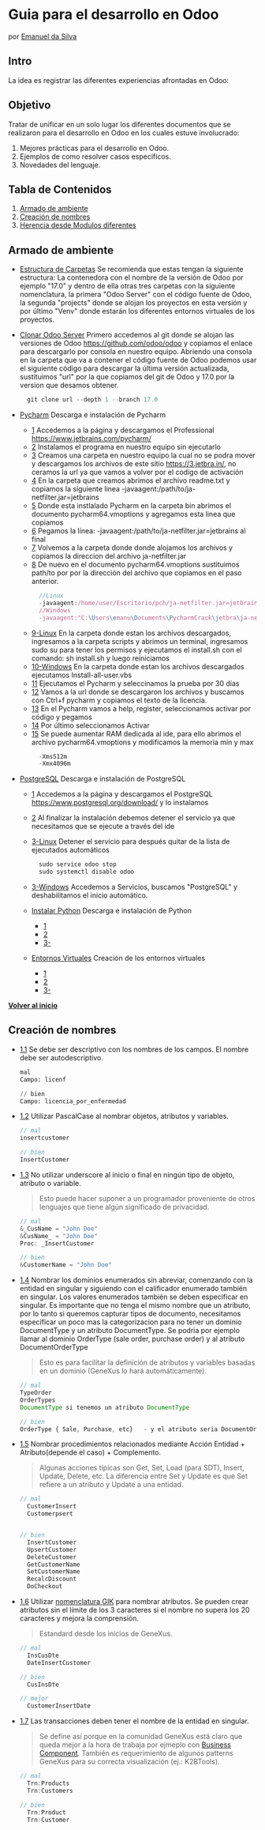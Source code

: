 # Guia para el desarrollo en Odoo
por [Emanuel da Silva](https://www.linkedin.com/in/emanuel-da-silva-5487a72a9/)

## Intro
La idea es registrar las diferentes experiencias afrontadas en Odoo:

## Objetivo
Tratar de unificar en un solo lugar los diferentes documentos que se realizaron para el desarrollo en Odoo en los cuales estuve involucrado:

  1. Mejores prácticas para el desarrollo en Odoo.
  2. Ejemplos de como resolver casos especificos.
  3. Novedades del lenguaje.

## Tabla de Contenidos

  1. [Armado de ambiente](#Armado-de-ambiente)
  2. [Creación de nombres](#Creación-de-nombres)
  3. [Herencia desde Modulos diferentes](#Herencia-desde-Modulos-diferentes)

## Armado de ambiente

  <a name="campo"></a><a name="1.1"></a>

  - [Estructura de Carpetas](#campo) Se recomienda que estas tengan la siguiente estructura:
La contenedora con el nombre de la versión de Odoo por ejemplo "17.0" y dentro de ella otras tres carpetas con la siguiente nomenclatura, la primera "Odoo Server" con el código fuente de Odoo, la segunda "projects" donde se alojan los proyectos en esta versión y por último "Venv" donde estarán los diferentes entornos virtuales de los proyectos.

  - [Clonar Odoo Server](#campo) Primero accedemos al git donde se alojan las versiones de Odoo https://github.com/odoo/odoo y copiamos el enlace para descargarlo por consola en nuestro equipo. Abriendo una consola en la carpeta que va a contener el código fuente de Odoo podemos usar el siguiente código para descargar la última versión actualizada, sustituimos "url" por la que copiamos del git de Odoo y 17.0 por la version que desamos obtener.
      ```javascript
        git clone url --depth 1 --branch 17.0
      ```

  - [Pycharm](#campo) Descarga e instalación de Pycharm
      - [1](#campo) Accedemos a la página y descargamos el Professional https://www.jetbrains.com/pycharm/
      - [2](#campo) Instalamos el programa en nuestro equipo sin ejecutarlo
      - [3](#campo) Creamos una carpeta en nuestro equipo la cual no se podra mover y descargamos los archivos de este sitio https://3.jetbra.in/, no ceramos la url ya que vamos a volver por el codigo de activación
      - [4](#campo) En la carpeta que creamos abrimos el archivo readme.txt y copiamos la siguiente linea -javaagent:/path/to/ja-netfilter.jar=jetbrains
      - [5](#campo) Donde esta instlalado Pycharm en la carpeta bin abrimos el documento pycharm64.vmoptions y agregamos esta linea que copiamos
      - [6](#campo) Pegamos la línea: -javaagent:/path/to/ja-netfilter.jar=jetbrains al final 
      - [7](#campo) Volvemos a la carpeta donde donde alojamos los archivos y copiamos la direccion del archivo ja-netfilter.jar
      - [8](#campo) De nuevo en el documento pycharm64.vmoptions sustituimos path/to por por la dirección del archivo que copiamos en el paso anterior.
        ```javascript
          //Linux
          -javaagent:/home/user/Escritorio/pch/ja-netfilter.jar=jetbrains
          //Windows
          -javaagent:"C:\Users\emanu\Documents\PycharmCrack\jetbra\ja-netfilter.jar"=jetbrains
        ```
      - [9-Linux](#campo) En la carpeta donde estan los archivos descargados, ingresamos a la carpeta scripts y abrimos un terminal, ingresamos sudo su para tener los permisos y ejecutamos el install.sh con el comando: sh install.sh y luego reiniciamos
      - [10-Windows](#campo) En la carpeta donde estan los archivos descargados ejecutamos Install-all-user.vbs
      - [11](#campo) Ejecutamos el Pycharm y seleccinamos la prueba por 30 días
      - [12](#campo) Vamos a la url donde se descargaron los archivos y buscamos con Ctrl+f pycharm y copiamos el texto de la licencia.
      - [13](#campo) En el Pycharm vamos a help, register, seleccionamos activar por código y pegamos
      - [14](#campo) Por último seleccionamos Activar
      - [15](#campo) Se puede aumentar RAM dedicada al ide, para ello abrimos el archivo pycharm64.vmoptions y modificamos la memoria min y max
        ```javascript
          -Xms512m
          -Xmx4096m
        ```

  - [PostgreSQL](#campo) Descarga e instalación de PostgreSQL 
    - [1](#campo) Accedemos a la página y descargamos el PostgreSQL https://www.postgresql.org/download/ y lo instalamos
    - [2](#campo) Al finalizar la instalación debemos detener el servicio ya que necesitamos que se ejecute a través del ide
    - [3-Linux](#campo) Detener el servicio para después quitar de la lista de ejecutados automáticos
      ```javascript
        sudo service odoo stop
        sudo systemctl disable odoo
      ```
    - [3-Windows](#campo) Accedemos a Servicios, buscamos "PostgreSQL" y deshabilitamos el inicio automático.

    - [Instalar Python](#campo) Descarga e instalación de Python 
      - [1](#campo) 
      - [2](#campo) 
      - [3-](#campo) 

    - [Entornos Virtuales](#campo) Creación de los entornos virtuales 
      - [1](#campo) 
      - [2](#campo) 
      - [3-](#campo) 


**[Volver al inicio](#tabla-de-contenidos)**

## Creación de nombres

  <a name="campo"></a><a name="1.1"></a>
  - [1.1](#campo) Se debe ser descriptivo con los nombres de los campos. El nombre debe ser autodescriptivo.

    ```python
    mal
    Campo: licenf

    // bien
    Campo: licencia_por_enfermedad
    ```

  <a name="segundo"></a><a name="1.2"></a>
  - [1.2](#segundo) Utilizar PascalCase al nombrar objetos, atributos y variables.

    ```javascript
    // mal
    insertcustomer

    // bien
    InsertCustomer
    ```

  <a name="naming--leading-underscore"></a><a name="1.3"></a>
  - [1.3](#naming--leading-underscore) No utilizar underscore al inicio o final en ningún tipo de objeto, atributo o variable.
    > Esto puede hacer suponer a un programador proveniente de otros lenguajes que tiene algún significado de privacidad.

    ```javascript
    // mal
    &_CusName = "John Doe"
    &CusName_ = "John Doe"
    Proc: _InsertCustomer

    // bien
    &CustomerName = "John Doe"
    ```

  <a name="naming-enums"></a><a name="1.4"></a>
  - [1.4](#naming-enums) Nombrar los dominios enumerados sin abreviar, comenzando con la entidad en singular y siguiendo con el calificador enumerado también en singular. Los valores enumerados también se deben especificar en singular. Es importante que no tenga el mismo nombre que un atributo, por lo tanto si queremos capturar tipos de documento, necesitamos especificar un poco mas la categorizacion para no tener un dominio DocumentType y un atributo DocumentType. Se podria por ejemplo llamar al dominio OrderType (sale order, purchase order) y al atributo DocumentOrderType
	> Esto es para facilitar la definición de atributos y variables basadas en un dominio (GeneXus lo hará automáticamente).

    ```javascript
    // mal
    TypeOrder
    OrderTypes
    DocumentType si tenemos un atributo DocumentType 

    // bien
    OrderType { Sale, Purchase, etc}   - y el atributo seria DocumentOrderType
    ```

  <a name="naming-procs"></a><a name="1.5"></a>
  - [1.5](#naming-procs) Nombrar procedimientos relacionados mediante Acción Entidad + Atributo(depende el caso) + Complemento.
	> Algunas acciones típicas son Get, Set, Load (para SDT), Insert, Update, Delete, etc. La diferencia entre Set y Update es que Set refiere a un atributo y Update a una entidad.

    ```javascript
    // mal
      CustomerInsert
      Customerpsert
    

    // bien
      InsertCustomer
      UpsertCustomer
      DeleteCustomer
      GetCustomerName
      SetCustomerName
      RecalcDiscount
      DoCheckout
	  ```

  <a name="naming-gik"></a><a name="1.6"></a>
  - [1.6](#naming-gik) Utilizar [nomenclatura GIK](http://wiki.genexus.com/commwiki/servlet/wiki?1872,GIK) para nombrar atributos. Se pueden crear atributos sin el límite de los 3 caracteres si el nombre no supera los 20 caracteres y mejora la comprensión.
	> Estandard desde los inicios de GeneXus.

    ```javascript
    // mal
      InsCusDte
      DateInsertCustomer

    // bien
      CusInsDte

    // mejor
      CustomerInsertDate
	  ```

  <a name="naming-trns"></a><a name="1.7"></a>
  - [1.7](#naming-trns) Las transacciones deben tener el nombre de la entidad en singular.
	> Se define así porque en la comunidad GeneXus está claro que queda mejor a la hora de trabaja por ejmeplo con [Business Component](http://wiki.genexus.com/commwiki/servlet/wiki?5846,Toc%3ABusiness+Component). También es requerimiento de algunos patterns GeneXus para su correcta visualización (ej.: K2BTools).

    ```javascript
    // mal
      Trn:Products
      Trn:Customers

    // bien
      Trn:Product
      Trn:Customer
	  ```
